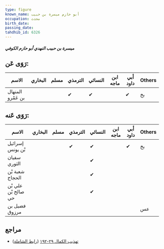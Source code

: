 ```yaml
---
type: figure
known_name: أبو حازم ميسرة بن حبيب
occupation: محدث
birth_date:
passing_date:
tahdhib_id: 6326
---
```

##### ميسرة بن حبيب النهدي أبو حازم الكوفي

## رَوَى عَن:
| الاسم             | البخاري | مسلم | الترمذي | النسائي | ابن ماجه | أبي داود | Others |
| ----------------- | ------- | ---- | ------- | ------- | -------- | -------- | ------ |
| المنهال بن عَمْرو |         |      | ✔       | ✔       |          | ✔        | بخ     |
## رَوَى عَنه:
| الاسم               | البخاري | مسلم | الترمذي | النسائي | ابن ماجه | أبي داود | Others |
| ------------------- | ------- | ---- | ------- | ------- | -------- | -------- | ------ |
| إسرائيل بْن يونس    |         |      | ✔       | ✔       |          | ✔        | بخ     |
| سفيان الثوري        |         |      |         | ✔       |          |          |        |
| شعبة بْن الحجاج     |         |      |         | ✔       |          |          |        |
| علي بْن صالح بْن حي |         |      |         | ✔       |          |          |        |
| فضيل بن مرزوق       |         |      |         |         |          |          | عس     |
## مراجع
- [تهذيب الكمال ٢٩-١٩٢](obsidian://open?vault=Tahdhib-al-Kamal&file=Figures/٦٣٢٦-ميسرة%20بن%20حبيب%20النهدي%20أبو%20حازم%20الكوفي) ([رابط الشاملة](https://shamela.ws/book/3722/15763))